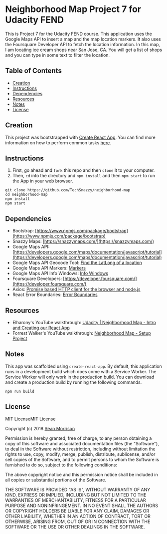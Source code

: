 # Neighborhood Map Project 7 for Udacity FEND

This is Project 7 for the Udacity FEND course. This application uses the Google Maps API to insert a map and the map location markers. It also uses the Foursquare Developer API to fetch the location information. In this map, I am locating ice cream shops near San Jose, CA. You will get a list of shops and you can type in some text to filter the location.

## Table of Contents

- [Creation](#creation)
- [Instructions](#instructions)
- [Dependencies](#dependencies)
- [Resources](#resources)
- [Notes](#notes)
- [License](#license)

## Creation

This project was bootstrapped with [Create React App](https://github.com/facebookincubator/create-react-app). You can find more information on how to perform common tasks [here](https://github.com/facebookincubator/create-react-app/blob/master/packages/react-scripts/template/README.md).

## Instructions

1. First, go ahead and `fork` this repo and then `clone` it to your computer.
2. Then, `cd` into the directory and `npm install` and then `npm start` to run the App in your web browser.

```
git clone https://github.com/TechSnazzy/neighborhood-map
cd neighborhood-map
npm install
npm start
```

## Dependencies

- Bootstrap: [https://www.npmjs.com/package/bootstrap](https://www.npmjs.com/package/bootstrap)
- Snazzy Maps: [https://snazzymaps.com/](https://snazzymaps.com/)
- Google Maps API: [https://developers.google.com/maps/documentation/javascript/tutorial](https://developers.google.com/maps/documentation/javascript/tutorial)
- Google Maps API Geocode Tool: [Find the LatLong of a location](https://google-developers.appspot.com/maps/documentation/utils/geocoder/)
- Google Maps API Markers: [Markers](https://developers.google.com/maps/documentation/javascript/markers)
- Google Maps API Info Windows: [Info Windows](https://developers.google.com/maps/documentation/javascript/infowindows)
- Foursquare Developers: [https://developer.foursquare.com/](https://developer.foursquare.com/)
- Axios: [Promise based HTTP client for the browser and node.js](https://github.com/axios/axios)
- React Error Boundaries: [Error Boundaries](https://reactjs.org/docs/error-boundaries.html)

## Resources

- Elharony's YouTube walkthrough: [Udacity | Neighborhood Map - Intro and Creating our React App](https://www.youtube.com/watch?v=ywdxLNjhBYw&t=1s)
- Forrest Walker's YouTube walkthrough: [Neighborhood Map - Setup Project](https://www.youtube.com/watch?v=ktc8Gp9jD1k&list=PL4rQq4MQP1crXuPtruu_eijgOUUXhcUCP)

## Notes

This app was scaffolded using `create-react-app`. By default, this application runs in a development build which does come with a Service Worker. The Service Worker will only work in the production build. You can download and create a production build by running the following commands.

```
npm run build
```

## License

MIT LicenseMIT License

Copyright (c) 2018 [Sean Morrison](https://techsnazzy.com)

Permission is hereby granted, free of charge, to any person obtaining a copy
of this software and associated documentation files (the "Software"), to deal
in the Software without restriction, including without limitation the rights
to use, copy, modify, merge, publish, distribute, sublicense, and/or sell
copies of the Software, and to permit persons to whom the Software is
furnished to do so, subject to the following conditions:

The above copyright notice and this permission notice shall be included in all
copies or substantial portions of the Software.

THE SOFTWARE IS PROVIDED "AS IS", WITHOUT WARRANTY OF ANY KIND, EXPRESS OR
IMPLIED, INCLUDING BUT NOT LIMITED TO THE WARRANTIES OF MERCHANTABILITY,
FITNESS FOR A PARTICULAR PURPOSE AND NONINFRINGEMENT. IN NO EVENT SHALL THE
AUTHORS OR COPYRIGHT HOLDERS BE LIABLE FOR ANY CLAIM, DAMAGES OR OTHER
LIABILITY, WHETHER IN AN ACTION OF CONTRACT, TORT OR OTHERWISE, ARISING FROM,
OUT OF OR IN CONNECTION WITH THE SOFTWARE OR THE USE OR OTHER DEALINGS IN THE
SOFTWARE.
